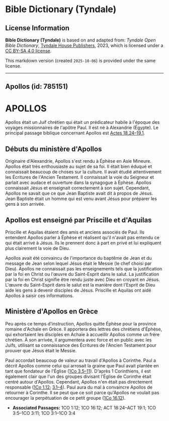 # Bible Dictionary (Tyndale)

## License Information

**Bible Dictionary (Tyndale)** is based on and adapted from: _Tyndale Open Bible Dictionary_, [Tyndale House Publishers](https://tyndaleopenresources.com/), 2023, which is licensed under a [CC BY-SA 4.0 license](https://creativecommons.org/licenses/by-sa/4.0/legalcode.en).

This markdown version (created `2025-10-06`) is provided under the same license.



--------------------------------

## Apollos (id: 785151)

APOLLOS
=======

Apollos était un Juif chrétien qui était un prédicateur habile à l'époque des voyages missionnaires de l'apôtre Paul. Il est né à Alexandrie (Égypte). Le principal passage biblique concernant Apollos est [Actes 18\.24–19\.1](https://ref.ly/Acts18:24-Acts19:1).

Débuts du ministère d'Apollos
-----------------------------

Originaire d'Alexandrie, Apollos s'est rendu à Éphèse en Asie Mineure. Apollos était très enthousiaste au sujet de sa foi. Il était bien éduqué et connaissait beaucoup de choses sur la culture. Il avait étudié attentivement les Écritures de l'Ancien Testament. Il connaissait la voie du Seigneur et parlait avec audace et ouverture dans la synagogue à Éphèse. Apollos connaissait Jésus et enseignait correctement à son sujet. Cependant, Apollos ne savait que ce que Jean Baptiste avait dit à propos de Jésus. Jean Baptiste était un homme qui est venu avant Jésus pour préparer les gens à son arrivée.

Apollos est enseigné par Priscille et d'Aquilas
-----------------------------------------------

Priscille et Aquilas étaient des amis et anciens associés de Paul. Ils entendent Apollos parler à Éphèse et réalisent qu'il n'avait pas entendu ce qui était arrivé à Jésus. Ils le prennent donc à part en privé et lui expliquent plus clairement la voie de Dieu.

Apollos avait été convaincu de l'importance du baptême de Jean et du message de Jean selon lequel Jésus était le Messie (le chef choisi par Dieu). Apollos ne connaissait pas les enseignements tels que la justification par la foi en Christ ou l'œuvre du Saint\-Esprit dans le salut. La justification par la foi en Christ signifie être rendu juste avec Dieu en croyant en Jésus. L'œuvre du Saint\-Esprit dans le salut est la manière dont l'Esprit de Dieu aide les gens à devenir disciples de Jésus. Priscille et Aquilas ont aidé Apollos à saisir ces informations.

Ministère d'Apollos en Grèce
----------------------------

Peu après ce temps d'instruction, Apollos quitte Éphèse pour la province romaine d'Achaïe en Grèce. Il apportera des lettres des chrétiens d'Éphèse, qui exhortaient les disciples en Achaïe à accueillir Apollos comme un frère chrétien. À son arrivée, il argumentera avec force et en public avec les Juifs, utilisant sa connaissance des Écritures de l'Ancien Testament pour prouver que Jésus était le Messie.

Paul accordait beaucoup de valeur au travail d'Apollos à Corinthe. Paul a décrit Apollos comme celui qui arrosait la graine que Paul avait plantée en tant que fondateur de l'Église ([1Co 3\.5–11](https://ref.ly/1Cor3:5-1Cor3:11)). D'après 1 Corinthiens, il est également clair que l'un des groupes divisant l'Église de Corinthe était centré autour d'Apollos. Cependant, Apollos n'en était pas directement responsable ([1Co 1\.12](https://ref.ly/1Cor1:12); [3\.1–4](https://ref.ly/1Cor3:1-1Cor3:4)). Paul aura du mal à convaincre Apollos de retourner à Corinthe. Il se peut que ce soit parce qu'Apollos ne voulait pas encourager la perpétuation de ce petit groupe ([1Co 16\.12](https://ref.ly/1Cor16:12)).

* **Associated Passages:** 1CO 1:12; 1CO 16:12; ACT 18:24–ACT 19:1; 1CO 3:5–1CO 3:11; 1CO 3:1–1CO 3:4

